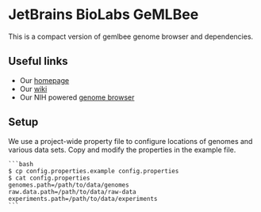 JetBrains BioLabs GeMLBee
=========================

This is a compact version of gemlbee genome browser and dependencies.

Useful links
------------

* Our [homepage](https://research.jetbrains.org/groups/biolabs)
* Our [wiki](http://biolabs.intellij.net)
* Our NIH powered [genome browser](http://genomebrowser.labs.intellij.net)

Setup
-----

We use a project-wide property file to configure locations of genomes and various data sets.
Copy and modify the properties in the example file.

    ```bash
    $ cp config.properties.example config.properties
    $ cat config.properties
    genomes.path=/path/to/data/genomes
    raw.data.path=/path/to/data/raw-data
    experiments.path=/path/to/data/experiments
    ```
